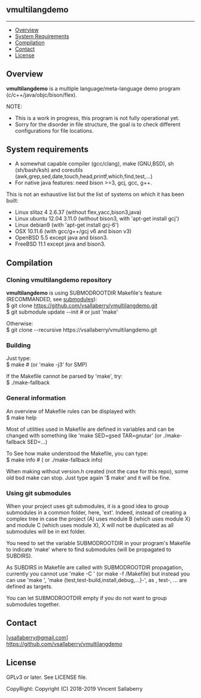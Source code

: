 
## vmultilangdemo
-----------------

* [Overview](#overview)
* [System Requirements](#system-requirements)
* [Compilation](#compilation)
* [Contact](#contact)
* [License](#license)

## Overview
**vmultilangdemo** is a multiple language/meta-language demo program
(c/c++/java/objc/bison/flex).

NOTE:
- This is a work in progress, this program is not fully operational yet.
- Sorry for the disorder in file structure, the goal is to check different
configurations for file locations.

## System requirements
- A somewhat capable compiler (gcc/clang), make (GNU,BSD), sh (sh/bash/ksh)
  and coreutils (awk,grep,sed,date,touch,head,printf,which,find,test,...)
- For native java features: need bison >=3, gcj, gcc, g++.

This is not an exhaustive list but the list of systems on which it has been built:
- Linux slitaz 4 2.6.37 (without flex,yacc,bison3,java)
- Linux ubuntu 12.04 3.11.0 (without bison3, with 'apt-get install gcj')
- Linux debian9 (with 'apt-get install gcj-6')
- OSX 10.11.6  (with gcc/g++/gcj v6 and bison v3)
- OpenBSD 5.5 except java and bison3.
- FreeBSD 11.1 except java and bison3.

## Compilation

### Cloning **vmultilangdemo** repository
**vmultilangdemo** is using SUBMODROOTDIR Makefile's feature (RECOMMANDED, see [submodules](#using-git-submodules)):  
    $ git clone https://github.com/vsallaberry/vmultilangdemo.git  
    $ git submodule update --init # or just 'make'  

Otherwise:  
    $ git clone --recursive https://vsallaberry/vmultilangdemo.git  

### Building
Just type:  
    $ make # (or 'make -j3' for SMP)  

If the Makefile cannot be parsed by 'make', try:  
    $ ./make-fallback  

### General information
An overview of Makefile rules can be displayed with:  
    $ make help  

Most of utilities used in Makefile are defined in variables and can be changed
with something like 'make SED=gsed TAR=gnutar' (or ./make-fallback SED=...)  

To See how make understood the Makefile, you can type:  
    $ make info # ( or ./make-fallback info)  

When making without version.h created (not the case for this repo), some old
bsd make can stop. Just type again '$ make' and it will be fine.  

### Using git submodules
When your project uses git submodules, it is a good idea to group
submodules in a common folder, here, 'ext'. Indeed, instead of creating a complex tree
in case the project (A) uses module B (which uses module X) and module C (which uses module X),
X will not be duplicated as all submodules will be in ext folder.  

You need to set the variable SUBMODROOTDIR in your program's Makefile to indicate 'make'
where to find submodules (will be propagated to SUBDIRS).  

As SUBDIRS in Makefile are called with SUBMODROOTDIR propagation, currently you cannot use 
'make -C <subdir>' (or make -f <subdir>/Makefile) but instead you can use 'make <subdir>',
 'make {test,test-build,install,debug,...}-<subdir>', as <subdir>, test-<subdir>, ... are
defined as targets.  

You can let SUBMODROOTDIR empty if you do not want to group submodules together.

## Contact
[vsallaberry@gmail.com]  
<https://github.com/vsallaberry/vmultilangdemo>

## License
GPLv3 or later. See LICENSE file.

CopyRight: Copyright (C) 2018-2019 Vincent Sallaberry

